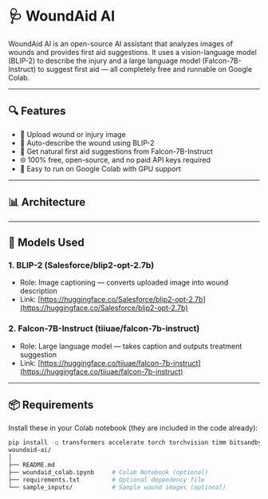 # 🩺 WoundAid AI

WoundAid AI is an open-source AI assistant that analyzes images of wounds and provides first aid suggestions. It uses a vision-language model (BLIP-2) to describe the injury and a large language model (Falcon-7B-Instruct) to suggest first aid — all completely free and runnable on Google Colab.

---

## 🔍 Features

- 📸 Upload wound or injury image
- 🤖 Auto-describe the wound using BLIP-2
- 💬 Get natural first aid suggestions from Falcon-7B-Instruct
- 🌐 100% free, open-source, and no paid API keys required
- 🚀 Easy to run on Google Colab with GPU support

---

## 📊 Architecture


---

## 🧠 Models Used

### 1. **BLIP-2 (Salesforce/blip2-opt-2.7b)**
- Role: Image captioning — converts uploaded image into wound description
- Link: [https://huggingface.co/Salesforce/blip2-opt-2.7b](https://huggingface.co/Salesforce/blip2-opt-2.7b)

### 2. **Falcon-7B-Instruct (tiiuae/falcon-7b-instruct)**
- Role: Large language model — takes caption and outputs treatment suggestion
- Link: [https://huggingface.co/tiiuae/falcon-7b-instruct](https://huggingface.co/tiiuae/falcon-7b-instruct)

---

## 📦 Requirements

Install these in your Colab notebook (they are included in the code already):

```bash
pip install -q transformers accelerate torch torchvision timm bitsandbytes
woundaid-ai/
│
├── README.md
├── woundaid_colab.ipynb     # Colab Notebook (optional)
├── requirements.txt         # Optional dependency file
└── sample_inputs/           # Sample wound images (optional)
